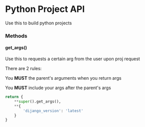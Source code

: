 # Python Project API
Use this to build python projects

### Methods

#### get_args()
Use this to requests a certain arg from the user upon proj request

There are 2 rules:

You **MUST** the parent's arguments when you return args

You **MUST** include your args after the parent's args

```python
return {
    **super().get_args(),
    **{
        'dijango_version': 'latest'
    }
}
```